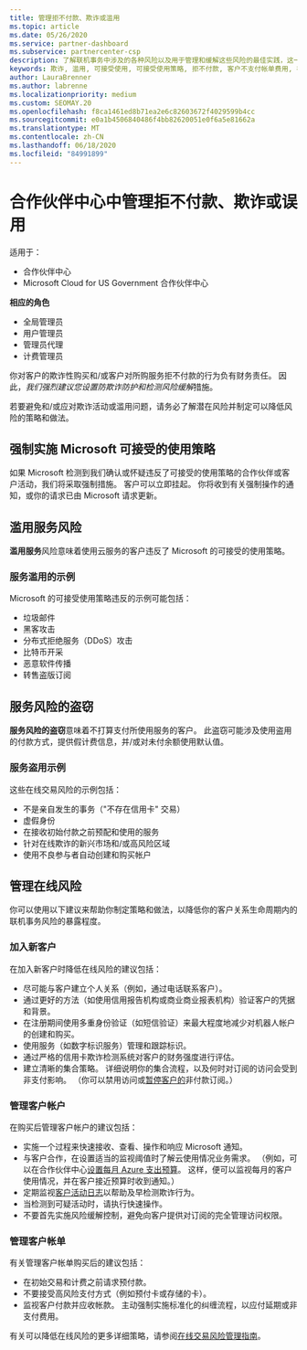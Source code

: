 ```yaml
---
title: 管理拒不付款、欺诈或滥用
ms.topic: article
ms.date: 05/26/2020
ms.service: partner-dashboard
ms.subservice: partnercenter-csp
description: 了解联机事务中涉及的各种风险以及用于管理和缓解这些风险的最佳实践，这一点很重要。
keywords: 欺诈, 滥用, 可接受使用, 可接受使用策略, 拒不付款, 客户不支付帐单费用, 在线风险, 盗用服务, 滥用服务, 暂停订阅,
author: LauraBrenner
ms.author: labrenne
ms.localizationpriority: medium
ms.custom: SEOMAY.20
ms.openlocfilehash: f8ca1461ed8b71ea2e6c82603672f4029599b4cc
ms.sourcegitcommit: e0a1b4506840486f4bb82620051e0f6a5e81662a
ms.translationtype: MT
ms.contentlocale: zh-CN
ms.lasthandoff: 06/18/2020
ms.locfileid: "84991899"
---
```

# <a name="managing-non-payment-fraud-or-misuse-in-partner-center"></a>合作伙伴中心中管理拒不付款、欺诈或误用

适用于：

- 合作伙伴中心
- Microsoft Cloud for US Government 合作伙伴中心

**相应的角色**
- 全局管理员
- 用户管理员
- 管理员代理
- 计费管理员

你对客户的欺诈性购买和/或客户对所购服务拒不付款的行为负有财务责任。 因此，*我们强烈建议您设置防欺诈防护和检测风险缓解*措施。

若要避免和/或应对欺诈活动或滥用问题，请务必了解潜在风险并制定可以降低风险的策略和做法。

## <a name="enforcement-of-microsoft-acceptable-use-policy"></a>强制实施 Microsoft 可接受的使用策略

如果 Microsoft 检测到我们确认或怀疑违反了可接受的使用策略的合作伙伴或客户活动，我们将采取强制措施。 客户可以立即挂起。 你将收到有关强制操作的通知，或你的请求已由 Microsoft 请求更新。

## <a name="abuse-of-service-risks"></a>滥用服务风险

**滥用服务**风险意味着使用云服务的客户违反了 Microsoft 的可接受的使用策略。

### <a name="examples-of-abuse-of-service"></a>服务滥用的示例

Microsoft 的可接受使用策略违反的示例可能包括：

- 垃圾邮件
- 黑客攻击
- 分布式拒绝服务（DDoS）攻击
- 比特币开采
- 恶意软件传播
- 转售盗版订阅

## <a name="theft-of-service-risks"></a>服务风险的盗窃

**服务风险的盗窃**意味着不打算支付所使用服务的客户。 此盗窃可能涉及使用盗用的付款方式，提供假计费信息，并/或对未付余额使用默认值。

### <a name="examples-of-service-theft"></a>服务盗用示例

这些在线交易风险的示例包括：

- 不是亲自发生的事务（"不存在信用卡" 交易）
- 虚假身份
- 在接收初始付款之前预配和使用的服务
- 针对在线欺诈的新兴市场和/或高风险区域
- 使用不良参与者自动创建和购买帐户

## <a name="managing-online-risk"></a>管理在线风险

你可以使用以下建议来帮助你制定策略和做法，以降低你的客户关系生命周期内的联机事务风险的暴露程度。

### <a name="onboarding-new-customers"></a>加入新客户

在加入新客户时降低在线风险的建议包括：

- 尽可能与客户建立个人关系（例如，通过电话联系客户）。
- 通过更好的方法（如使用信用报告机构或商业商业报表机构）验证客户的凭据和背景。
- 在注册期间使用多重身份验证（如短信验证）来最大程度地减少对机器人帐户的创建和购买。
- 使用服务（如数字标识服务）管理和跟踪标识。
- 通过严格的信用卡欺诈检测系统对客户的财务强度进行评估。
- 建立清晰的集合策略。 详细说明你的集合流程，以及何时对订阅的访问会受到非支付影响。 （你可以禁用访问或[暂停客户的](suspend-a-subscription.md)非付款订阅。）

### <a name="managing-customer-accounts"></a>管理客户帐户

在购买后管理客户帐户的建议包括：

- 实施一个过程来快速接收、查看、操作和响应 Microsoft 通知。
- 与客户合作，在设置适当的监视阈值时了解云使用情况业务需求。 （例如，可以在合作伙伴中心[设置每月 Azure 支出预算](set-an-azure-spending-budget-for-your-customers.md)。 这样，便可以监视每月的客户使用情况，并在客户接近预算时收到通知。）
- 定期监视[客户活动日志](activity-logs.md)以帮助及早检测欺诈行为。
- 当检测到可疑活动时，请执行快速操作。
- 不要首先实施风险缓解控制，避免向客户提供对订阅的完全管理访问权限。

### <a name="managing-customer-billing"></a>管理客户帐单

有关管理客户帐单购买后的建议包括：

- 在初始交易和计费之前请求预付款。
- 不要接受高风险支付方式（例如预付卡或存储的卡）。
- 监视客户付款并应收帐款。 主动强制实施标准化的纠缠流程，以应付延期或非支付费用。

有关可以降低在线风险的更多详细策略，请参阅[在线交易风险管理指南](https://assets.windowsphone.com/7d885238-e13b-4f10-a682-3d5adacd2859/CSP-PartnerRiskGuide-APSFinal_InvariantCulture_Default.zip)。
